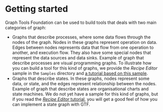 # Getting started

Graph Tools Foundation can be used to build tools that deals with
two main categories of graph:

- Graphs that describe processes, where some data flows through the
  nodes of the graph. Nodes in these graphs represent operation on data.
  Edges between nodes represents data that flow from one operation to
  another, and execution flow. They also have some special nodes that
  represent the data sources and data sinks. Example of graph
  that describe processes are visual programming graphs.
  To illustrate how you can build a tool for this kind of graphs,
  we provide the *Recipe Editor* sample in the `Samples` directory and
  [a tutorial based on this sample](recipes-sample.md).
- Graphs that describe states. In these graphs, nodes represent
  some data, or state, and the edges represent relationship between
  the nodes. Example of graph that describe states are organisational
  charts and state machines. We do not yet have a sample for this
  kind of graphs, but if you read the
  [*Recipe Editor* tutorial](recipes-sample.md), you will get a good
  feel of how you can implement a state graph with GTF.

